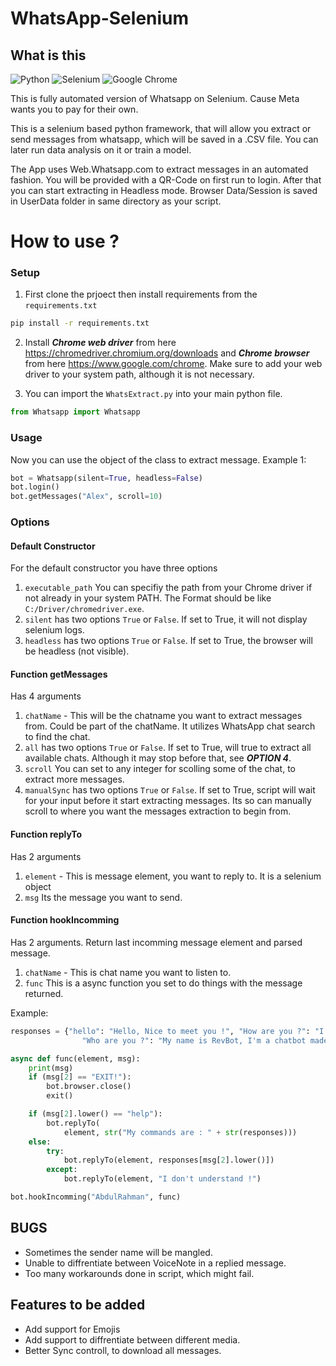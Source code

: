 # WhatsApp-Selenium

## What is this

![Python](https://img.shields.io/badge/python-3670A0?style=for-the-badge&logo=python&logoColor=ffdd54)
![Selenium](https://img.shields.io/badge/-selenium-%43B02A?style=for-the-badge&logo=selenium&logoColor=white)
![Google Chrome](https://img.shields.io/badge/Google%20Chrome-4285F4?style=for-the-badge&logo=GoogleChrome&logoColor=white)

This is fully automated version of Whatsapp on Selenium. Cause Meta wants you to pay for their own.

This is a selenium based python framework, that will allow you extract or send messages from whatsapp, which will be saved in a .CSV file. You can later run data analysis on it or train a model.

The App uses Web.Whatsapp.com to extract messages in an automated fashion. You will be provided with a QR-Code on first run to login. After that you can start extracting in Headless mode. Browser Data/Session is saved in UserData folder in same directory as your script.

# How to use ?

### Setup

1. First clone the prjoect then install requirements from the `requirements.txt`

```bash
pip install -r requirements.txt
```

2. Install **_Chrome web driver_** from here https://chromedriver.chromium.org/downloads and **_Chrome browser_** from here https://www.google.com/chrome. Make sure to add your web driver to your system path, although it is not necessary.

3. You can import the `WhatsExtract.py` into your main python file.

```python
from Whatsapp import Whatsapp
```

### Usage

Now you can use the object of the class to extract message.
Example 1:

```python
bot = Whatsapp(silent=True, headless=False)
bot.login()
bot.getMessages("Alex", scroll=10)
```

### Options

#### Default Constructor

For the default constructor you have three options

1. `executable_path` You can specifiy the path from your Chrome driver if not already in your system PATH. The Format should be like `C:/Driver/chromedriver.exe`.
2. `silent` has two options `True` or `False`. If set to True, it will not display selenium logs.
3. `headless` has two options `True` or `False`. If set to True, the browser will be headless (not visible).

#### Function getMessages

Has 4 arguments

1. `chatName` - This will be the chatname you want to extract messages from. Could be part of the chatName. It utilizes WhatsApp chat search to find the chat.
2. `all` has two options `True` or `False`. If set to True, will true to extract all available chats. Although it may stop before that, see **_OPTION 4_**.
3. `scroll` You can set to any integer for scolling some of the chat, to extract more messages.
4. `manualSync` has two options `True` or `False`. If set to True, script will wait for your input before it start extracting messages. Its so can manually scroll to where you want the messages extraction to begin from.

#### Function replyTo

Has 2 arguments

1. `element` - This is message element, you want to reply to. It is a selenium object
2. `msg` Its the message you want to send.

#### Function hookIncomming

Has 2 arguments. Return last incomming message element and parsed message.

1. `chatName` - This is chat name you want to listen to.
2. `func` This is a async function you set to do things with the message returned.

Example:

```python
responses = {"hello": "Hello, Nice to meet you !", "How are you ?": "I'm fine, thank you !",
                "Who are you ?": "My name is RevBot, I'm a chatbot made by AbdulRahman Nadeem."}

async def func(element, msg):
    print(msg)
    if (msg[2] == "EXIT!"):
        bot.browser.close()
        exit()

    if (msg[2].lower() == "help"):
        bot.replyTo(
            element, str("My commands are : " + str(responses)))
    else:
        try:
            bot.replyTo(element, responses[msg[2].lower()])
        except:
            bot.replyTo(element, "I don't understand !")

bot.hookIncomming("AbdulRahman", func)

```

## BUGS

- Sometimes the sender name will be mangled.
- Unable to diffrentiate between VoiceNote in a replied message.
- Too many workarounds done in script, which might fail.

## Features to be added

- Add support for Emojis
- Add support to diffrentiate between different media.
- Better Sync controll, to download all messages.
